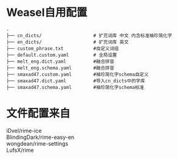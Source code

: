 # Weasel自用配置

```
.
├── cn_dicts/                   # 扩充词库 中文 内含标准袖珍简化字
├── en_dicts/                   # 扩充词库 英文
├── custom_phrase.txt           #自定义词组
├── default.custom.yaml         # 全局设置
├── melt_eng.dict.yaml          #融合拼音
├── melt_eng.schema.yaml        #融合拼音
├── smaxad47.custom.yaml        #袖珍简化字schema自定义
├── smaxad47.dict.yaml          #导入cn_dicts中的字库
├── smaxad47.schema.yaml        #袖珍简化字schema标准
```




# 文件配置来自
iDvel/rime-ice  
BlindingDark/rime-easy-en  
wongdean/rime-settings  
LufsX/rime
